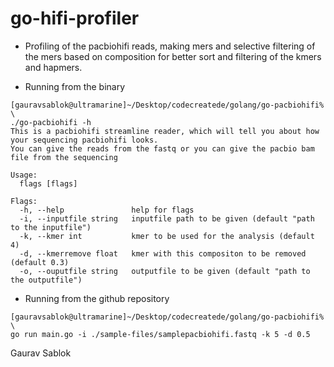 # go-hifi-profiler

- Profiling of the pacbiohifi reads, making mers and selective filtering of the mers based on composition for better sort and filtering of the kmers and hapmers. 

- Running from the binary
```
[gauravsablok@ultramarine]~/Desktop/codecreatede/golang/go-pacbiohifi% \
./go-pacbiohifi -h
This is a pacbiohifi streamline reader, which will tell you about how your sequencing pacbiohifi looks.
You can give the reads from the fastq or you can give the pacbio bam file from the sequencing

Usage:
  flags [flags]

Flags:
  -h, --help               help for flags
  -i, --inputfile string   inputfile path to be given (default "path to the inputfile")
  -k, --kmer int           kmer to be used for the analysis (default 4)
  -d, --kmerremove float   kmer with this compositon to be removed (default 0.3)
  -o, --ouputfile string   outputfile to be given (default "path to the outputfile")
```
- Running from the github repository 
```
[gauravsablok@ultramarine]~/Desktop/codecreatede/golang/go-pacbiohifi% \
go run main.go -i ./sample-files/samplepacbiohifi.fastq -k 5 -d 0.5

```

Gaurav Sablok
